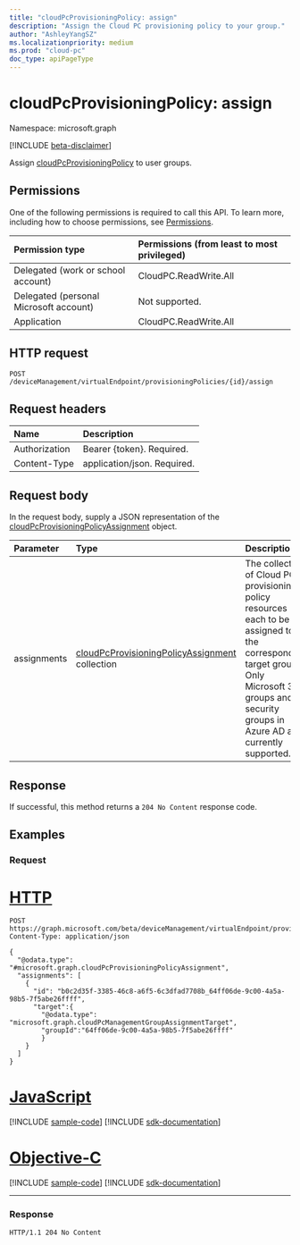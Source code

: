 ```yaml
---
title: "cloudPcProvisioningPolicy: assign"
description: "Assign the Cloud PC provisioning policy to your group."
author: "AshleyYangSZ"
ms.localizationpriority: medium
ms.prod: "cloud-pc"
doc_type: apiPageType
---
```


# cloudPcProvisioningPolicy: assign

Namespace: microsoft.graph

[!INCLUDE [beta-disclaimer](../../includes/beta-disclaimer.md)]

Assign [cloudPcProvisioningPolicy](../resources/cloudpcprovisioningpolicy.md) to user groups.


## Permissions

One of the following permissions is required to call this API. To learn more, including how to choose permissions, see [Permissions](/graph/permissions-reference).

|Permission type|Permissions (from least to most privileged)|
|:---|:---|
|Delegated (work or school account)|CloudPC.ReadWrite.All|
|Delegated (personal Microsoft account)|Not supported.|
|Application|CloudPC.ReadWrite.All|

## HTTP request

<!-- {
  "blockType": "ignored"
}
-->

``` http
POST /deviceManagement/virtualEndpoint/provisioningPolicies/{id}/assign
```

## Request headers

|Name|Description|
|:---|:---|
|Authorization|Bearer {token}. Required.|
|Content-Type|application/json. Required.|

## Request body

In the request body, supply a JSON representation of the [cloudPcProvisioningPolicyAssignment](../resources/cloudpcprovisioningpolicyassignment.md) object.

|Parameter|Type|Description|
|:---|:---|:---|
|assignments|[cloudPcProvisioningPolicyAssignment](../resources/cloudpcprovisioningpolicyassignment.md) collection | The collection of Cloud PC provisioning policy resources each to be assigned to the corresponding target group. Only Microsoft 365 groups and security groups in Azure AD are currently supported. |

## Response

If successful, this method returns a `204 No Content` response code.

## Examples

### Request


# [HTTP](#tab/http)
<!-- {
  "blockType": "request",
  "name": "assign_cloudpcprovisioningpolicy",
  "@odata.type": "microsoft.graph.cloudPcProvisioningPolicyAssignment",
}
-->

``` http
POST https://graph.microsoft.com/beta/deviceManagement/virtualEndpoint/provisioningPolicies/{id}/assign
Content-Type: application/json

{
  "@odata.type": "#microsoft.graph.cloudPcProvisioningPolicyAssignment",
  "assignments": [
    {
      "id": "b0c2d35f-3385-46c8-a6f5-6c3dfad7708b_64ff06de-9c00-4a5a-98b5-7f5abe26ffff",
      "target":{
        "@odata.type": "microsoft.graph.cloudPcManagementGroupAssignmentTarget",
        "groupId":"64ff06de-9c00-4a5a-98b5-7f5abe26ffff"
        }
    }
  ]
}
```
# [JavaScript](#tab/javascript)
[!INCLUDE [sample-code](../includes/snippets/javascript/assign-cloudpcprovisioningpolicy-javascript-snippets.md)]
[!INCLUDE [sdk-documentation](../includes/snippets/snippets-sdk-documentation-link.md)]

# [Objective-C](#tab/objc)
[!INCLUDE [sample-code](../includes/snippets/objc/assign-cloudpcprovisioningpolicy-objc-snippets.md)]
[!INCLUDE [sdk-documentation](../includes/snippets/snippets-sdk-documentation-link.md)]

---


### Response

<!-- {
  "blockType": "response",
  "truncated": true
}
-->

``` http
HTTP/1.1 204 No Content
```
